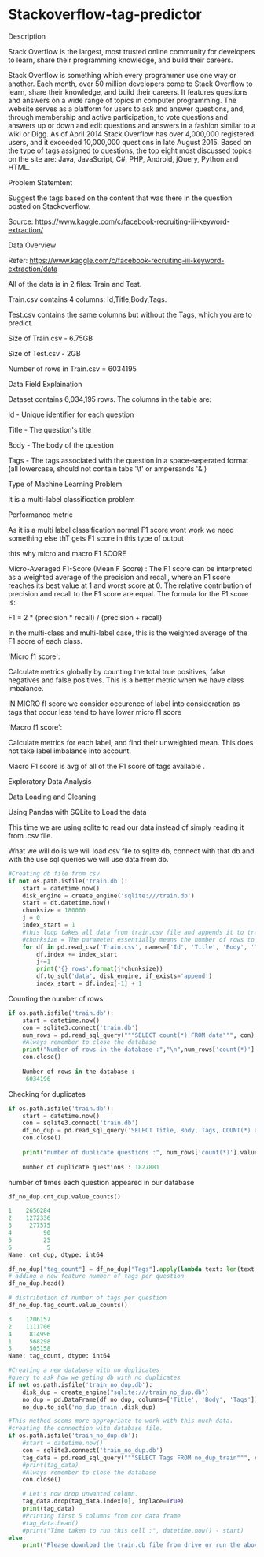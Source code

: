 # Stackoverflow-tag-predictor

Description

Stack Overflow is the largest, most trusted online community for developers to learn, share their programming knowledge, and build their careers.

Stack Overflow is something which every programmer use one way or another. Each month, over 50 million developers come to Stack Overflow to learn, share their knowledge, and build their careers. It features questions and answers on a wide range of topics in computer programming. The website serves as a platform for users to ask and answer questions, and, through membership and active participation, to vote questions and answers up or down and edit questions and answers in a fashion similar to a wiki or Digg. As of April 2014 Stack Overflow has over 4,000,000 registered users, and it exceeded 10,000,000 questions in late August 2015. Based on the type of tags assigned to questions, the top eight most discussed topics on the site are: Java, JavaScript, C#, PHP, Android, jQuery, Python and HTML.

Problem Statemtent

Suggest the tags based on the content that was there in the question posted on Stackoverflow.

Source: https://www.kaggle.com/c/facebook-recruiting-iii-keyword-extraction/

Data Overview 

Refer: https://www.kaggle.com/c/facebook-recruiting-iii-keyword-extraction/data

All of the data is in 2 files: Train and Test.

Train.csv contains 4 columns: Id,Title,Body,Tags.

Test.csv contains the same columns but without the Tags, which you are to predict.

Size of Train.csv - 6.75GB

Size of Test.csv - 2GB

Number of rows in Train.csv = 6034195


Data Field Explaination

Dataset contains 6,034,195 rows. The columns in the table are:

Id - Unique identifier for each question

Title - The question's title

Body - The body of the question

Tags - The tags associated with the question in a space-seperated format (all lowercase, should not contain tabs '\t' or ampersands '&')

Type of Machine Learning Problem 

It is a multi-label classification problem

Performance metric

As it is a multi label classification normal  F1 score wont work we need something else thT gets F1 score in this type of output 

thts why micro and macro F1 SCORE

Micro-Averaged F1-Score (Mean F Score) : The F1 score can be interpreted as a weighted average of the precision and recall, where an F1 score reaches its best value at 1 and worst score at 0. The relative contribution of precision and recall to the F1 score are equal. The formula for the F1 score is:

F1 = 2 * (precision * recall) / (precision + recall)

In the multi-class and multi-label case, this is the weighted average of the F1 score of each class. 

'Micro f1 score': 

Calculate metrics globally by counting the total true positives, false negatives and false positives. This is a better metric when we have class imbalance. 

IN MICRO fI score we consider occurence of label into consideration as tags that occur less tend to have lower micro f1 score 

'Macro f1 score': 

Calculate metrics for each label, and find their unweighted mean. This does not take label imbalance into account. 

Macro F1 score is avg of all of the F1 score of tags available .

Exploratory Data Analysis 

Data Loading and Cleaning 

Using Pandas with SQLite to Load the data

This time we are using sqlite to read our data instead of simply reading it from .csv file.

What we will do is we will load csv file to sqlite db, connect with that db and with the use sql queries we will use data from db.

```python
#Creating db file from csv
if not os.path.isfile('train.db'):
    start = datetime.now()
    disk_engine = create_engine('sqlite:///train.db')
    start = dt.datetime.now()
    chunksize = 180000
    j = 0
    index_start = 1
    #this loop takes all data from train.csv file and appends it to train.db
    #chunksize = The parameter essentially means the number of rows to be read into a dataframe at any single time in order to fit into the local memory
    for df in pd.read_csv('Train.csv', names=['Id', 'Title', 'Body', 'Tags'], chunksize=chunksize, iterator=True, encoding='utf-8', ):
        df.index += index_start
        j+=1
        print('{} rows'.format(j*chunksize))
        df.to_sql('data', disk_engine, if_exists='append')
        index_start = df.index[-1] + 1
```

Counting the number of rows 

```python
if os.path.isfile('train.db'):
    start = datetime.now()
    con = sqlite3.connect('train.db')
    num_rows = pd.read_sql_query("""SELECT count(*) FROM data""", con)
    #Always remember to close the database
    print("Number of rows in the database :","\n",num_rows['count(*)'].values[0])
    con.close()
    
    Number of rows in the database : 
     6034196
```

Checking for duplicates

```python
if os.path.isfile('train.db'):
    start = datetime.now()
    con = sqlite3.connect('train.db')
    df_no_dup = pd.read_sql_query('SELECT Title, Body, Tags, COUNT(*) as cnt_dup FROM data GROUP BY Title, Body, Tags', con)
    con.close()
    
    print("number of duplicate questions :", num_rows['count(*)'].values[0]- df_no_dup.shape[0])
    
    number of duplicate questions : 1827881
```
    
number of times each question appeared in our database

```python
df_no_dup.cnt_dup.value_counts()

1    2656284
2    1272336
3     277575
4         90
5         25
6          5
Name: cnt_dup, dtype: int64
```

```python
df_no_dup["tag_count"] = df_no_dup["Tags"].apply(lambda text: len(text.split(" ")))
# adding a new feature number of tags per question
df_no_dup.head()

```
```python
# distribution of number of tags per question
df_no_dup.tag_count.value_counts()

3    1206157
2    1111706
4     814996
1     568298
5     505158
Name: tag_count, dtype: int64
```

```python
#Creating a new database with no duplicates
#query to ask how we geting db with no duplicates 
if not os.path.isfile('train_no_dup.db'):
    disk_dup = create_engine("sqlite:///train_no_dup.db")
    no_dup = pd.DataFrame(df_no_dup, columns=['Title', 'Body', 'Tags'])
    no_dup.to_sql('no_dup_train',disk_dup)
```

```python
#This method seems more appropriate to work with this much data.
#creating the connection with database file.
if os.path.isfile('train_no_dup.db'):
    #start = datetime.now()
    con = sqlite3.connect('train_no_dup.db')
    tag_data = pd.read_sql_query("""SELECT Tags FROM no_dup_train""", con)
    #print(tag_data)
    #Always remember to close the database
    con.close()

    # Let's now drop unwanted column.
    tag_data.drop(tag_data.index[0], inplace=True)
    print(tag_data)
    #Printing first 5 columns from our data frame
    #tag_data.head()
    #print("Time taken to run this cell :", datetime.now() - start)
else:
    print("Please download the train.db file from drive or run the above cells to genarate train.db file")
```


